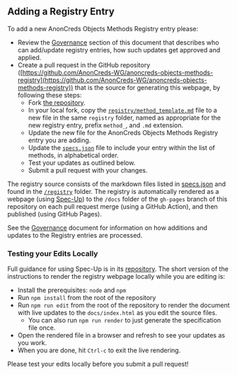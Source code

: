 ## Adding a Registry Entry

To add a new AnonCreds Objects Methods Registry entry please:

- Review the [Governance](#governance) section of this document that describes
  who can add/update registry entries, how such updates get approved and
  applied.
- Create a pull request in the GitHub repository ([https://github.com/AnonCreds-WG/anoncreds-objects-methods-registry](https://github.com/AnonCreds-WG/anoncreds-objects-methods-registry)) that is the source for generating this webpage, by following these steps:
  - Fork [the repository](https://github.com/AnonCreds-WG/anoncreds-objects-methods-registry).
  - In your local fork, copy the [`registry/method_template.md`](https://github.com/AnonCreds-WG/anoncreds-objects-methods-registry/blob/main/registry/method_template.md) file
    to a new file in the same `registry` folder, named as appropriate for the new
    registry entry, prefix `method_`, and `.md` extension.
  - Update the new file for the AnonCreds Objects Methods
    Registry entry you are adding.
  - Update the [`specs.json`](./specs.json) file to include your entry within the
    list of methods, in alphabetical order.
  - Test your updates as outlined below.
  - Submit a pull request with your changes.

The registry source consists of the markdown files listed in
[specs.json](/specs.json) and found in the [`/registry`](/registry) folder. The
registry is automatically rendered as a webpage (using
[Spec-Up](https://github.com/decentralized-identity/spec-up)) to the `/docs`
folder of the `gh-pages` branch of this repository on each pull request merge
(using a GitHub Action), and then published (using GitHub Pages).

See the [Governance](./Governance.md) document for information on how
additions and updates to the Registry entries are processed.

### Testing your Edits Locally

Full guidance for using Spec-Up is in its
[repository](https://github.com/decentralized-identity/spec-up). The short
version of the instructions to render the registry webpage locally while you are
editing is:

- Install the prerequisites: `node` and `npm`
- Run `npm install` from the root of the repository
- Run `npm run edit` from the root of the repository to render the document with
  live updates to the `docs/index.html` as
  you edit the source files.
  - You can also run `npm run render` to just generate the specification file once.
- Open the rendered file in a browser and refresh to see your updates as you work.
- When you are done, hit `Ctrl-c` to exit the live rendering.

Please test your edits locally before you submit a pull request!
